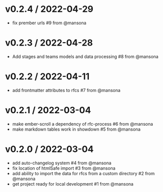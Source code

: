 v0.2.4 / 2022-04-29
==================
* fix prember urls #9 from @mansona

v0.2.3 / 2022-04-28
==================
* Add stages and teams models and data processing #8 from @mansona

v0.2.2 / 2022-04-11
==================
* add frontmatter attributes to rfcs #7 from @mansona

v0.2.1 / 2022-03-04
==================
* make ember-scroll a dependency of rfc-process #6 from @mansona
* make markdown tables work in showdown #5 from @mansona

v0.2.0 / 2022-03-04
==================
* add auto-changelog system #4 from @mansona
* fix location of htmlSafe import #3 from @mansona
* add ability to import the data for rfcs from a custom directory #2 from @mansona
* get project ready for local development #1 from @mansona
